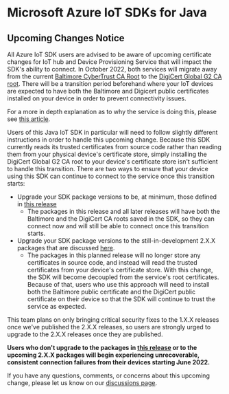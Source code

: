 # Microsoft Azure IoT SDKs for Java

## Upcoming Changes Notice

All Azure IoT SDK users are advised to be aware of upcoming certificate changes for IoT hub and Device Provisioning Service 
that will impact the SDK's ability to connect. In October 2022, both services will migrate away from the current 
[Baltimore CyberTrust CA Root](https://baltimore-cybertrust-root.chain-demos.digicert.com/info/index.html) to the 
[DigiCert Global G2 CA root](https://global-root-g2.chain-demos.digicert.com/info/index.html). There will be a 
transition period beforehand where your IoT devices are expected to have both the Baltimore and Digicert public 
certificates installed on your device in order to prevent connectivity issues. 

For a more in depth explanation as to why the service is doing this, please see
[this article](https://techcommunity.microsoft.com/t5/internet-of-things/azure-iot-tls-critical-changes-are-almost-here-and-why-you/ba-p/2393169).

Users of this Java IoT SDK in particular will need to follow slightly different instructions in order to handle this 
upcoming change. Because this SDK currently reads its trusted certificates from source code rather than reading them from
your physical device's certificate store, simply installing the DigiCert Global G2 CA root to your device's certificate 
store isn't sufficient to handle this transition. There are two ways to ensure that your device using this SDK can 
continue to connect to the service once this transition starts:

- Upgrade your SDK package versions to be, at minimum, those defined in [this release](https://github.com/Azure/azure-iot-sdk-java/releases/tag/lts_7_2021)
  - The packages in this release and all later releases will have both the Baltimore and the DigiCert CA roots saved in 
  the SDK, so they can connect now and will still be able to connect once this transition starts.
- Upgrade your SDK package versions to the still-in-development 2.X.X packages that are discussed [here](https://github.com/Azure/azure-iot-sdk-java/discussions/1267).
  - The packages in this planned release will no longer store any certificates in source code, and instead will read the 
  trusted certificates from your device's certificate store. With this change, the SDK will become decoupled from the service's 
  root certificates. Because of that, users who use this approach will need to install both the Baltimore public certificate 
  and the DigiCert public certificate on their device so that the SDK will continue to trust the service as expected. 
  
This team plans on only bringing critical security fixes to the 1.X.X releases once we've published the 2.X.X releases, so
users are strongly urged to upgrade to the 2.X.X releases once they are published.

**Users who don't upgrade to the packages in [this release](https://github.com/Azure/azure-iot-sdk-java/releases/tag/lts_7_2021)
or to the upcoming 2.X.X packages will begin experiencing unrecoverable, consistent connection failures from their devices starting June 2022.**

If you have any questions, comments, or concerns about this upcoming change, please let us know on our [discussions page](https://github.com/Azure/azure-iot-sdk-java/discussions).